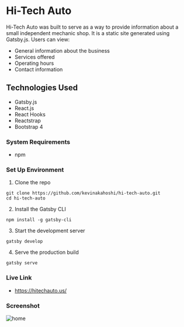 # Hi-Tech Auto
Hi-Tech Auto was built to serve as a way to provide information about a small independent mechanic shop.  It is a static site generated using Gatsby.js.  Users can view:
- General information about the business
- Services offered
- Operating hours
- Contact information

## Technologies Used
- Gatsby.js
- React.js
- React Hooks
- Reactstrap
- Bootstrap 4

### System Requirements
- npm

### Set Up Environment
1. Clone the repo
  ```shell
  git clone https://github.com/kevinakahoshi/hi-tech-auto.git
  cd hi-tech-auto
  ```

2. Install the Gatsby CLI
  ```shell
  npm install -g gatsby-cli
  ```

3. Start the development server
  ```shell
  gatsby develop
  ```

4. Serve the production build
  ```shell
  gatsby serve
  ```

### Live Link
- https://hitechauto.us/

### Screenshot
![home](https://user-images.githubusercontent.com/53406674/81630661-0f1dcc80-93bb-11ea-8ece-b1025e9989c9.png)
